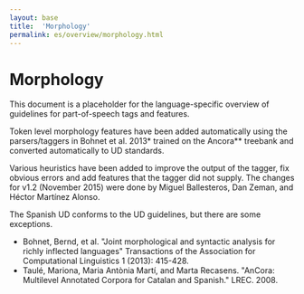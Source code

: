```yaml
---
layout: base
title:  'Morphology'
permalink: es/overview/morphology.html
---
```


# Morphology

This document is a placeholder for the language-specific overview of
guidelines for part-of-speech tags and features.

Token level morphology features have been added automatically using the parsers/taggers in Bohnet et al. 2013* trained on the Ancora** treebank and converted automatically to UD standards.

Various heuristics have been added to improve the output of the tagger, fix obvious errors and add features that
the tagger did not supply. The changes for v1.2 (November 2015) were done by Miguel Ballesteros, Dan Zeman, and
Héctor Martínez Alonso.

The Spanish UD conforms to the UD guidelines, but there are some exceptions.

* Bohnet, Bernd, et al. "Joint morphological and syntactic analysis for richly inflected languages"
  Transactions of the Association for Computational Linguistics 1 (2013): 415-428.
* Taulé, Mariona, Maria Antònia Martí, and Marta Recasens.
  "AnCora: Multilevel Annotated Corpora for Catalan and Spanish." LREC. 2008.
